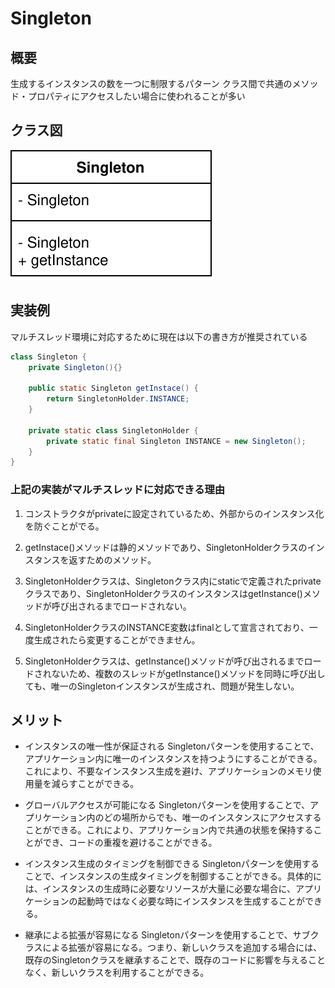 # Singleton
## 概要
生成するインスタンスの数を一つに制限するパターン
クラス間で共通のメソッド・プロパティにアクセスしたい場合に使われることが多い

## クラス図
![Singletonクラス図](./images/Singleton.svg)

## 実装例
マルチスレッド環境に対応するために現在は以下の書き方が推奨されている
```Java
class Singleton {
    private Singleton(){}

    public static Singleton getInstace() {
        return SingletonHolder.INSTANCE;
    }

    private static class SingletonHolder {
        private static final Singleton INSTANCE = new Singleton();
    }
}
```
### 上記の実装がマルチスレッドに対応できる理由
1. コンストラクタがprivateに設定されているため、外部からのインスタンス化を防ぐことがでる。

2. getInstace()メソッドは静的メソッドであり、SingletonHolderクラスのインスタンスを返すためのメソッド。

3. SingletonHolderクラスは、Singletonクラス内にstaticで定義されたprivateクラスであり、SingletonHolderクラスのインスタンスはgetInstance()メソッドが呼び出されるまでロードされない。

4. SingletonHolderクラスのINSTANCE変数はfinalとして宣言されており、一度生成されたら変更することができません。

5. SingletonHolderクラスは、getInstance()メソッドが呼び出されるまでロードされないため、複数のスレッドがgetInstance()メソッドを同時に呼び出しても、唯一のSingletonインスタンスが生成され、問題が発生しない。

## メリット
- インスタンスの唯一性が保証される
Singletonパターンを使用することで、アプリケーション内に唯一のインスタンスを持つようにすることができる。これにより、不要なインスタンス生成を避け、アプリケーションのメモリ使用量を減らすことができる。

- グローバルアクセスが可能になる
Singletonパターンを使用することで、アプリケーション内のどの場所からでも、唯一のインスタンスにアクセスすることができる。これにより、アプリケーション内で共通の状態を保持することができ、コードの重複を避けることができる。

- インスタンス生成のタイミングを制御できる
Singletonパターンを使用することで、インスタンスの生成タイミングを制御することができる。具体的には、インスタンスの生成時に必要なリソースが大量に必要な場合に、アプリケーションの起動時ではなく必要な時にインスタンスを生成することができる。

- 継承による拡張が容易になる
Singletonパターンを使用することで、サブクラスによる拡張が容易になる。つまり、新しいクラスを追加する場合には、既存のSingletonクラスを継承することで、既存のコードに影響を与えることなく、新しいクラスを利用することができる。
